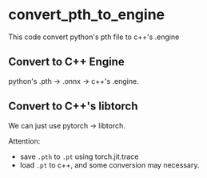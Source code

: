 # convert_pth_to_engine
This code convert python's pth file to c++'s .engine


## Convert to C++ Engine
python's .pth -> .onnx -> c++'s .engine.


## Convert to C++'s libtorch
We can just use pytorch -> libtorch.

Attention:
- save `.pth` to `.pt` using torch.jit.trace
- load `.pt` to c++, and some conversion may necessary.

